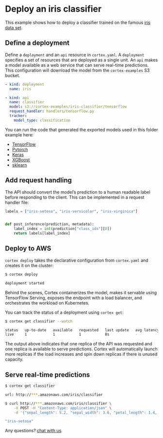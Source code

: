 # Deploy an iris classifier

This example shows how to deploy a classifier trained on the famous [iris data set](https://archive.ics.uci.edu/ml/datasets/iris).

## Define a deployment

Define a `deployment` and an `api` resource in `cortex.yaml`. A `deployment` specifies a set of resources that are deployed as a single unit. An `api` makes a model available as a web service that can serve real-time predictions. This configuration will download the model from the `cortex-examples` S3 bucket.

```yaml
- kind: deployment
  name: iris

- kind: api
  name: classifier
  model: s3://cortex-examples/iris-classifier/tensorflow
  request_handler: handlers/tensorflow.py
  tracker:
    model_type: classification
```

<!-- CORTEX_VERSION_MINOR x5 -->
You can run the code that generated the exported models used in this folder example here:
- [TensorFlow](https://colab.research.google.com/github/cortexlabs/cortex/blob/0.9/examples/iris-classifier/models/tensorflow.ipynb)
- [Pytorch](https://colab.research.google.com/github/cortexlabs/cortex/blob/0.9/examples/iris-classifier/models/pytorch.ipynb)
- [Keras](https://colab.research.google.com/github/cortexlabs/cortex/blob/0.9/examples/iris-classifier/models/keras.ipynb)
- [XGBoost](https://colab.research.google.com/github/cortexlabs/cortex/blob/0.9/examples/iris-classifier/models/xgboost.ipynb)
- [sklearn](https://colab.research.google.com/github/cortexlabs/cortex/blob/0.9/examples/iris-classifier/models/sklearn.ipynb)

## Add request handling

The API should convert the model’s prediction to a human readable label before responding to the client. This can be implemented in a request handler file:

```python
labels = ["iris-setosa", "iris-versicolor", "iris-virginica"]


def post_inference(prediction, metadata):
    label_index = int(prediction["class_ids"][0])
    return labels[label_index]
```

## Deploy to AWS

`cortex deploy` takes the declarative configuration from `cortex.yaml` and creates it on the cluster:

```bash
$ cortex deploy

deployment started
```

Behind the scenes, Cortex containerizes the model, makes it servable using TensorFlow Serving, exposes the endpoint with a load balancer, and orchestrates the workload on Kubernetes.

You can track the status of a deployment using `cortex get`:

```bash
$ cortex get classifier --watch

status   up-to-date   available   requested   last update   avg latency
live     1            1           1           8s            -
```

The output above indicates that one replica of the API was requested and one replica is available to serve predictions. Cortex will automatically launch more replicas if the load increases and spin down replicas if there is unused capacity.

## Serve real-time predictions

```bash
$ cortex get classifier

url: http://***.amazonaws.com/iris/classifier

$ curl http://***.amazonaws.com/iris/classifier \
    -X POST -H "Content-Type: application/json" \
    -d '{"sepal_length": 5.2, "sepal_width": 3.6, "petal_length": 1.4, "petal_width": 0.3}'

"iris-setosa"
```

Any questions? [chat with us](https://gitter.im/cortexlabs/cortex).
